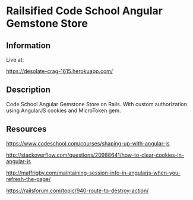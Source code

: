 <h1>Railsified Code School Angular Gemstone Store</h1>

<h2>Information</h2>

Live at:<br>

https://desolate-crag-1615.herokuapp.com/

<h2>Description</h2>

Code School Angular Gemstone Store on Rails. With custom authorization using AngularJS cookies and MicroToken gem.

<h2>Resources</h2>

https://www.codeschool.com/courses/shaping-up-with-angular-js

http://stackoverflow.com/questions/20988641/how-to-clear-cookies-in-angular-js

http://maffrigby.com/maintaining-session-info-in-angularjs-when-you-refresh-the-page/

https://railsforum.com/topic/940-route-to-destroy-action/
